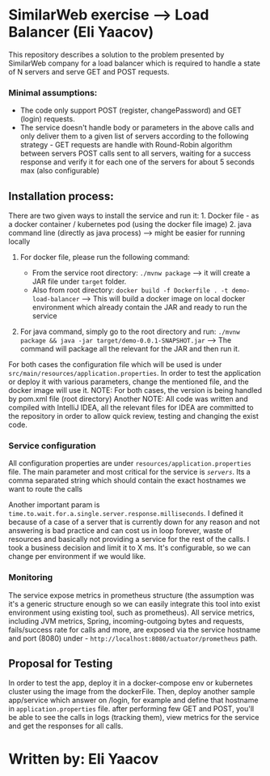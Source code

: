 # SimilarWeb exercise --> Load Balancer (Eli Yaacov)

This repository describes a solution to the problem presented by SimilarWeb company for 
a load balancer which is required to handle a state of N servers and serve GET and POST requests.

### Minimal assumptions:
 - The code only support POST (register, changePassword) and GET (login) requests.
 - The service doesn't handle body or parameters in the above calls and only deliver them 
 to a given list of servers according to the following strategy - 
 GET requests are handle with Round-Robin algorithm between servers 
 POST calls sent to all servers, waiting for a success response 
 and verify it for each one of the servers for about 5 seconds max (also configurable)
 
 
## Installation process:
There are two given ways to install the service and run it:
    1. Docker file - as a docker container / kubernetes pod (using the docker file image)
    2. java command line (directly as java process) --> might be easier for running locally
    
1. For docker file, please run the following command:
    - From the service root directory: `./mvnw package` --> 
    it will create a JAR file under `target` folder.
    - Also from root directory: `docker build -f Dockerfile . -t demo-load-balancer` --> 
    This will build a docker image on local docker environment which already contain the JAR and ready to run the service
    
2. For java command, simply go to the root directory and run:
    `./mvnw package && java -jar target/demo-0.0.1-SNAPSHOT.jar` --> The command will 
    package all the relevant for the JAR and then run it. 
    
For both cases the configuration file which will be used is under `src/main/resources/application.properties`.
In order to test the application or deploy it with various parameters, change the mentioned file, and the 
docker image will use it. 
NOTE: For both cases, the version is being handled by pom.xml file (root directory)
Another NOTE: All code was written and compiled with IntelliJ IDEA, all the relevant files for IDEA are 
committed to the repository in order to allow quick review, testing and changing the exist code.    


### Service configuration
All configuration properties are under `resources/application.properties` file.
The main parameter and most critical for the service is *`servers`*. 
Its a comma separated string which should contain the exact hostnames we want to route the calls

Another important param is `time.to.wait.for.a.single.server.response.milliseconds`. 
I defined it because of a case of a server that is currently down for any reason and not answering 
is bad practice and can cost us in loop forever, waste of resources and basically not providing 
a service for the rest of the calls. I took a business decision and limit it to X ms. It's configurable, 
so we can change per environment if we would like.
   
   
### Monitoring
The service expose metrics in prometheus structure 
(the assumption was it's a generic structure enough so we can easily integrate this tool into exist environment
using existing tool, such as prometheus).
All service metrics, including JVM metrics, Spring, incoming-outgoing bytes and requests, 
fails/success rate for calls and more, are exposed via the service hostname and port (8080)
under - `http://localhost:8080/actuator/prometheus` path.

## Proposal for Testing
In order to test the app, deploy it in a docker-compose env or kubernetes cluster using the 
image from the dockerFile. Then, deploy another sample app/service which answer on /login, 
for example and define that hostname in `application.properties` file. after performing few 
GET and POST, you'll be able to see the calls in logs (tracking them), view metrics for the service 
and get the responses for all calls.


# Written by: Eli Yaacov   
